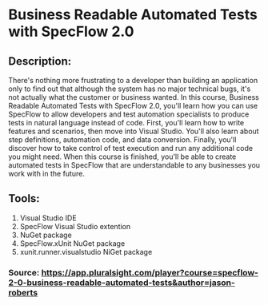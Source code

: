 # Business Readable Automated Tests with SpecFlow 2.0

## Description:
There's nothing more frustrating to a developer than building an application only to find out that although the system has no major technical bugs, it's not actually what the customer or business wanted. In this course, Business Readable Automated Tests with SpecFlow 2.0, you'll learn how you can use SpecFlow to allow developers and test automation specialists to produce tests in natural language instead of code. First, you'll learn how to write features and scenarios, then move into Visual Studio. You'll also learn about step definitions, automation code, and data conversion. Finally, you'll discover how to take control of test execution and run any additional code you might need. When this course is finished, you'll be able to create automated tests in SpecFlow that are understandable to any businesses you work with in the future.

## Tools:<br/>
1. Visual Studio IDE<br/>
2. SpecFlow Visual Studio extention<br/>
3. NuGet package<br/>
4. SpecFlow.xUnit NuGet package<br/>
5. xunit.runner.visualstudio NiGet package<br/>

### Source: https://app.pluralsight.com/player?course=specflow-2-0-business-readable-automated-tests&author=jason-roberts
